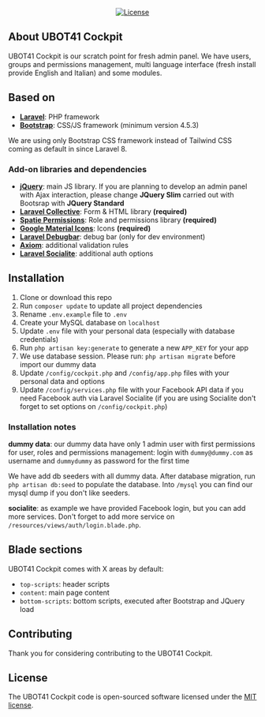<p align="center">
<a href="https://www.ubot41.ch"><img src="https://poser.pugx.org/laravel/framework/license.svg" alt="License"></a>
</p>

## About UBOT41 Cockpit

UBOT41 Cockpit is our scratch point for fresh admin panel.
We have users, groups and permissions management, multi language interface (fresh install provide English and Italian) and some modules.

## Based on

-   **[Laravel](https://laravel.com)**: PHP framework
-   **[Bootstrap](https://getbootstrap.com/)**: CSS/JS framework (minimum version 4.5.3)

We are using only Bootstrap CSS framework instead of Tailwind CSS coming as default in since Laravel 8.

### Add-on libraries and dependencies

-   **[jQuery](https://jquery.com)**: main JS library. If you are planning to develop an admin panel with Ajax interaction, please change **JQuery Slim** carried out with Bootsrap with **JQuery Standard**
-   **[Laravel Collective](https://laravelcollective.com)**: Form & HTML library **(required)**
-   **[Spatie Permissions](https://docs.spatie.be/laravel-permission/v3/introduction/)**: Role and permissions library **(required)**
-   **[Google Material Icons](https://google.github.io/material-design-icons/)**: Icons **(required)**
-   **[Laravel Debugbar](https://github.com/barryvdh/laravel-debugbar)**: debug bar (only for dev environment)
-   **[Axiom](https://github.com/mattkingshott/axiom)**: additional validation rules
-   **[Laravel Socialite](https://laravel.com/docs/7.x/socialite)**: additional auth options

## Installation

1. Clone or download this repo
2. Run `composer update` to update all project dependencies
3. Rename `.env.example` file to `.env`
4. Create your MySQL database on `localhost`
5. Update `.env` file with your personal data (especially with database credentials)
6. Run `php artisan key:generate` to generate a new `APP_KEY` for your app
7. We use database session. Please run: `php artisan migrate` before import our dummy data
8. Update `/config/cockpit.php` and `/config/app.php` files with your personal data and options
9. Update `/config/services.php` file with your Facebook API data if you need Facebook auth via Laravel Socialite (if you are using Socialite don't forget to set options on `/config/cockpit.php`)

### Installation notes

**dummy data**: our dummy data have only 1 admin user with first permissions for user, roles and permissions management: login with `dummy@dummy.com` as username and `dummydummy` as password for the first time

We have add db seeders with all dummy data. After database migration, run `php artisan db:seed` to populate the database. Into `/mysql` you can find our mysql dump if you don't like seeders.

**socialite**: as example we have provided Facebook login, but you can add more services. Don't forget to add more service on `/resources/views/auth/login.blade.php`.

## Blade sections

UBOT41 Cockpit comes with X areas by default:

-   `top-scripts`: header scripts
-   `content`: main page content
-   `bottom-scripts`: bottom scripts, executed after Bootstrap and JQuery load

## Contributing

Thank you for considering contributing to the UBOT41 Cockpit.

## License

The UBOT41 Cockpit code is open-sourced software licensed under the [MIT license](https://opensource.org/licenses/MIT).
